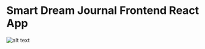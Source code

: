 # Smart Dream Journal Frontend React App

![alt text](https://github.com/[username]/[reponame]/blob/[branch]/image.jpg?raw=true)
